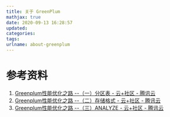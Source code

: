 ```yaml
---
title: 关于 GreenPlum
mathjax: true
date: 2020-09-13 16:28:57
updated:
categories:
tags:
urlname: about-greenplum
---
```




<!-- more -->









# 参考资料

1. [Greenplum性能优化之路 --（一）分区表 - 云+社区 - 腾讯云](https://cloud.tencent.com/developer/article/1374067)
2. [Greenplum性能优化之路 --（二）存储格式 - 云+社区 - 腾讯云](https://cloud.tencent.com/developer/article/1393372)
3. [Greenplum性能优化之路 --（三）ANALYZE - 云+社区 - 腾讯云](https://cloud.tencent.com/developer/article/1685910)